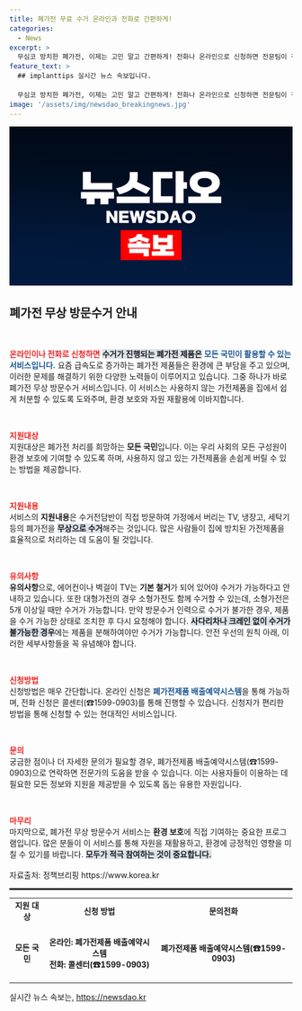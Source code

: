 ```yaml
---
title: 폐가전 무료 수거 온라인과 전화로 간편하게!
categories:
  - News
excerpt: >
  무심코 방치한 폐가전, 이제는 고민 말고 간편하게! 전화나 온라인으로 신청하면 전문팀이 직접 방문해 무료로 수거해갑니다. 놓치지 말고 이번 기회를 잡아보세요!
feature_text: >
  ## implanttips 실시간 뉴스 속보입니다.

  무심코 방치한 폐가전, 이제는 고민 말고 간편하게! 전화나 온라인으로 신청하면 전문팀이 직접 방문해 무료로 수거해갑니다. 놓치지 말고 이번 기회를 잡아보세요!
image: '/assets/img/newsdao_breakingnews.jpg'
---
```


<p><img src="/assets/img/newsdao_breakingnews.jpg" alt="implanttips 속보" /></p>

<h2 data-ke-size="size26">폐가전 무상 방문수거 안내</h2>

<p data-ke-size="size16">&nbsp;</p>

<p><b><span style="color: #ee2323;">온라인이나 전화로 신청하면</span></b> <b><span style="background-color: #21538527;">수거가 진행되는 폐가전 제품은</span></b> <b><span style="color: #1a5490;">모든 국민이 활용할 수 있는 서비스입니다.</span></b> 요즘 급속도로 증가하는 폐가전 제품들은 환경에 큰 부담을 주고 있으며, 이러한 문제를 해결하기 위한 다양한 노력들이 이루어지고 있습니다. 그중 하나가 바로 폐가전 무상 방문수거 서비스입니다. 이 서비스는 사용하지 않는 가전제품을 집에서 쉽게 처분할 수 있도록 도와주며, 환경 보호와 자원 재활용에 이바지합니다.</p>

<p data-ke-size="size16">&nbsp;</p>

<p><b><span style="color: #ee2323;">지원대상</span></b><br>
지원대상은 폐가전 처리를 희망하는 <b>모든 국민</b>입니다. 이는 우리 사회의 모든 구성원이 환경 보호에 기여할 수 있도록 하며, 사용하지 않고 있는 가전제품을 손쉽게 버릴 수 있는 방법을 제공합니다.</p>

<p data-ke-size="size16">&nbsp;</p>

<p><b><span style="color: #ee2323;">지원내용</span></b><br>
서비스의 <b>지원내용</b>은 수거전담반이 직접 방문하여 가정에서 버리는 TV, 냉장고, 세탁기 등의 폐가전을 <b><span style="background-color: #21538527;">무상으로 수거</span></b>해주는 것입니다. 많은 사람들이 집에 방치된 가전제품을 효율적으로 처리하는 데 도움이 될 것입니다.</p>

<p data-ke-size="size16">&nbsp;</p>

<p><b><span style="color: #ee2323;">유의사항</span></b><br>
<b>유의사항</b>으로, 에어컨이나 벽걸이 TV는 <b>기본 철거</b>가 되어 있어야 수거가 가능하다고 안내하고 있습니다. 또한 대형가전의 경우 소형가전도 함께 수거할 수 있는데, 소형가전은 5개 이상일 때만 수거가 가능합니다. 만약 방문수거 인력으로 수거가 불가한 경우, 제품을 수거 가능한 상태로 조치한 후 다시 요청해야 합니다. <b><span style="background-color: #21538527;">사다리차나 크레인 없이 수거가 불가능한 경우</span></b>에는 제품을 분해하여야만 수거가 가능합니다. 안전 우선의 원칙 아래, 이러한 세부사항들을 꼭 유념해야 합니다.</p>

<p data-ke-size="size16">&nbsp;</p>

<p><b><span style="color: #ee2323;">신청방법</span></b><br>
신청방법은 매우 간단합니다. 온라인 신청은 <b><span style="color: #1a5490;">폐가전제품 배출예약시스템</span></b>을 통해 가능하며, 전화 신청은 콜센터(☎1599-0903)를 통해 진행할 수 있습니다. 신청자가 편리한 방법을 통해 신청할 수 있는 현대적인 서비스입니다.</p>

<p data-ke-size="size16">&nbsp;</p>

<p><b><span style="color: #ee2323;">문의</span></b><br>
궁금한 점이나 더 자세한 문의가 필요할 경우, 폐가전제품 배출예약시스템(☎1599-0903)으로 연락하면 전문가의 도움을 받을 수 있습니다. 이는 사용자들이 이용하는 데 필요한 모든 정보와 지원을 제공받을 수 있도록 돕는 유용한 자원입니다.</p>

<p data-ke-size="size16">&nbsp;</p>

<p><b><span style="color: #ee2323;">마무리</span></b><br>
마지막으로, 폐가전 무상 방문수거 서비스는 <b>환경 보호</b>에 직접 기여하는 중요한 프로그램입니다. 많은 분들이 이 서비스를 통해 자원을 재활용하고, 환경에 긍정적인 영향을 미칠 수 있기를 바랍니다. <b><span style="background-color: #21538527;">모두가 적극 참여하는 것이 중요합니다.</span></b> <br><br>자료출처: 정책브리핑 https://www.korea.kr</p>

<hr style="border: 1px solid #000;">

<table style="width: 100%;">
    <tr>
        <td style="text-align: center; height: 17px;"><b>지원 대상</b></td>
        <td style="text-align: center; height: 17px;"><b>신청 방법</b></td>
        <td style="text-align: center; height: 17px;"><b>문의전화</b></td>
    </tr>
    <tr>
        <td style="text-align: center; height: 100px;"><b>모든 국민</b></td>
        <td style="text-align: center; height: 100px;"><b>온라인: 폐가전제품 배출예약시스템<br>전화: 콜센터(☎1599-0903)</b></td>
        <td style="text-align: center; height: 100px;"><b>폐가전제품 배출예약시스템(☎1599-0903)</b></td>
    </tr>
</table>
실시간 뉴스 속보는, <a href="https://newsdao.kr" rel="dofollow">https://newsdao.kr</a>


